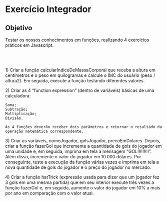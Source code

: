 <h1>Exercício Integrador</h1>

<h2>Objetivo</h2>
<p>Testar os nossos conhecimentos em funções, realizando 4 exercícios práticos em Javascript.
</p>
<br>
<br>

<p>
    1) Criar a função calcularIndiceDeMassaCorporal que receba a altura em centímetros e o peso em quilogramas e calcule o IMC do usuário (peso / altura2).
Em seguida, execute a função testando diferentes valores.
</p>

<p>
    2) Criar as 4 “function expression” (dentro de variáveis) básicas de uma calculadora:

    Soma;
    Subtração;
    Multiplicação;
    Divisão.
    
    As 4 funções deverão receber dois parâmetros e retornar o resultado da operação matemática correspondente.
</p>

<p>
    3) Criar as variáveis, nomeJogador, golsJogador, precoEmDolares. Depois, criar a função fazerGol que incremente a quantidade de gols do jogador em uma unidade e, em seguida, imprima em tela a mensagem “GOL!!!!!!!!!”. Além disso, incremente o valor do jogador em 10.000 dólares. Por conseguinte, teste a execução da função várias vezes e imprima em tela a nova quantidade de gols do jogador e o preço do jogador no mercado.
</p>

<p>
    4) Criar a função hatTrick (expressão usada para dizer que um jogador fez 3 gols em uma mesma partida) que em seu interior execute três vezes a função fazerGol e, em seguida, aumente o valor do jogador em 10% a mais por ano em comparação com o valor atual.
</p>
